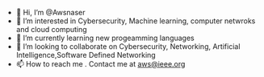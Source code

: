 - 👋 Hi, I’m @Awsnaser
- 👀 I’m interested in Cybersecurity, Machine learning, computer netwroks and cloud computing  
- 🌱 I’m currently learning new progeamming languages 
- 💞️ I’m looking to collaborate on Cybersecurity, Networking, Artificial Intelligence,Software Defined Networking
- 📫 How to reach me . Contact me at aws@ieee.org

<!---
Awsnaser/Awsnaser is a ✨ special ✨ repository because its `README.md` (this file) appears on your GitHub profile.
You can click the Preview link to take a look at your changes.
--->
